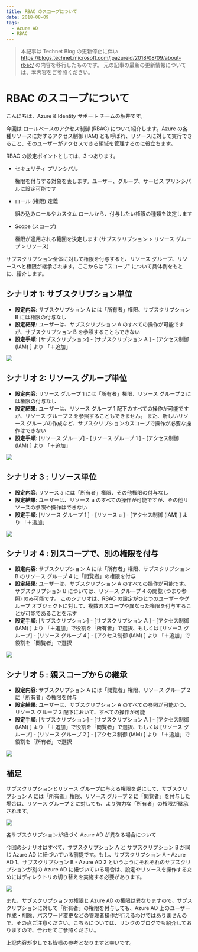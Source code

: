 ```yaml
---
title: RBAC のスコープについて
date: 2018-08-09
tags:
  - Azure AD
  - RBAC
---
```


> 本記事は Technet Blog の更新停止に伴い https://blogs.technet.microsoft.com/jpazureid/2018/08/09/about-rbac/ の内容を移行したものです。
> 元の記事の最新の更新情報については、本内容をご参照ください。

# RBAC のスコープについて

こんにちは、Azure & Identity サポート チームの坂井です。

今回は ロールベースのアクセス制御 (RBAC) について紹介します。Azure の各種リソースに対するアクセス制御 (IAM) とも呼ばれ、リソースに対して実行できること、そのユーザーがアクセスできる領域を管理するのに役立ちます。

RBAC の設定ポイントとしては、3 つあります。

- セキュリティ プリンシパル

    権限を付与する対象を表します。ユーザー、グループ、サービス プリンシパルに設定可能です

- ロール (権限) 定義

    組み込みロールやカスタム ロールから、付与したい権限の種類を決定します

- Scope (スコープ)

    権限が適用される範囲を決定します (サブスクリプション > リソース グループ > リソース)

サブスクリプション全体に対して権限を付与すると、リソース グループ、リソースへと権限が継承されます。ここからは "スコープ" について具体例をもとに、紹介します。

## シナリオ 1: サブスクリプション単位

- **設定内容**: サブスクリプション A には「所有者」権限、サブスクリプション B には権限の付与なし
- **設定結果**: ユーザーは、サブスクリプション A のすべての操作が可能ですが、サブスクリプション B を参照することもできない
- **設定手順**: [サブスクリプション] - [サブスクリプション A ] - [アクセス制御 (IAM) ] より 「＋追加」

![](./about-rbac/scenario1.png)

## シナリオ 2: リソース グループ単位

- **設定内容**: リソース グループ 1 には「所有者」権限、リソース グループ 2 には権限の付与なし
- **設定結果**: ユーザーは、リソース グループ  1  配下のすべての操作が可能ですが、リソース グループ 2 を参照することもできません。 また、新しいリソース グループの作成など、サブスクリプションのスコープで操作が必要な操作はできない
- **設定手順**: [リソース グループ] - [リソース グループ 1 ] - [アクセス制御 (IAM) ] より 「＋追加」

![](./about-rbac/scenario2.png)

## シナリオ 3 : リソース単位

- **設定内容**: リソース a には「所有者」権限、その他権限の付与なし
- **設定結果**: ユーザーは、リソース a のすべての操作が可能ですが、その他リソースの参照や操作はできない
- **設定手順**: [リソース グループ 1 ] - [リソース a ] - [アクセス制御 (IAM) ] より 「＋追加」

![](./about-rbac/scenario3.png)

## シナリオ 4 : 別スコープで、別の権限を付与

- **設定内容**: サブスクリプション A には「所有者」権限、サブスクリプション B のリソース グループ 4 に「閲覧者」の権限を付与
- **設定結果**: ユーザーは、サブスクリプション A のすべての操作が可能です。サブスクリプション B については、リソース グループ 4 の閲覧 (つまり参照) のみ可能です。 このシナリオは、RBAC の設定がひとつのユーザーやグループ オブジェクトに対して、複数のスコープや異なった権限を付与することが可能であることを示す
- **設定手順**: [サブスクリプション] - [サブスクリプション A ] - [アクセス制御 (IAM) ] より 「＋追加」で役割を「所有者」で選択、もしくは [リソース グループ] - [リソース グループ 4 ] - [アクセス制御 (IAM) ] より 「＋追加」で役割を「閲覧者」で選択

![](./about-rbac/scenario4.png)

## シナリオ 5 : 親スコープからの継承

- **設定内容**: サブスクリプション A には「閲覧者」権限、リソース グループ 2 に「所有者」の権限を付与
- **設定結果**: ユーザーは、サブスクリプション A のすべての参照が可能かつ、リソース グループ 2 配下において、すべての操作が可能 
- **設定手順**: [サブスクリプション] - [サブスクリプション A ] - [アクセス制御 (IAM) ] より 「＋追加」で役割を「閲覧者」で選択、もしくは [リソース グループ] - [リソース グループ 2 ] - [アクセス制御 (IAM) ] より 「＋追加」で役割を「所有者」で選択

![](./about-rbac/scenario5.png)

## 補足

サブスクリプションとリソース グループに与える権限を逆にして、サブスクリプション A には「所有者」権限、リソース グループ 2 に「閲覧者」を付与した場合は、リソース グループ 2 に対しても、より強力な「所有者」の権限が継承されます。

![](./about-rbac/supplement.png)

各サブスクリプションが紐づく Azure AD が異なる場合について

今回のシナリオはすべて、サブスクリプション A と サブスクリプション B が同じ Azure AD に紐づいている前提です。もし、サブスクリプション A - Azure AD 1、サブスクリプション B - Azure AD 2 というようにそれぞれのサブスクリプションが別の Azure AD に紐づいている場合は、設定やリソースを操作するためにはディレクトリの切り替えを実施する必要があります。

![](./about-rbac/directory-switching.png)

また、サブスクリプションの権限と Azure AD の権限は異なりますので、サブスクリプションに対して「所有者」の権限を付与しても、Azure AD 上のユーザー作成・削除、パスワード変更などの管理者操作が行えるわけではありませんので、その点ご注意ください。こちらについては、リンクのブログでも紹介しておりますので、合わせてご参照ください。

上記内容が少しでも皆様の参考となりますと幸いです。

